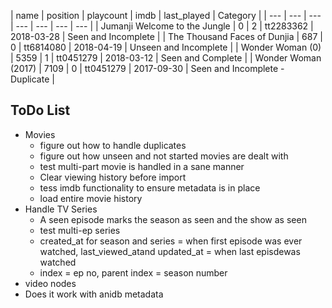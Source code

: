 | name | position | playcount | imdb | last_played | Category |
| --- | --- | --- | --- | --- | --- | --- |
| Jumanji Welcome to the Jungle | 0 | 2 | tt2283362 | 2018-03-28 | Seen and Incomplete |
| The Thousand Faces of Dunjia | 687 | 0 | tt6814080 | 2018-04-19 | Unseen and Incomplete |
| Wonder Woman (0) | 5359 | 1 | tt0451279 | 2018-03-12 | Seen and Complete |
| Wonder Woman (2017) | 7109 | 0 | tt0451279 | 2017-09-30 | Seen and Incomplete - Duplicate |


## ToDo List
- Movies
  - figure out how to handle duplicates
  - figure out how unseen and not started movies are dealt with
  - test multi-part movie is handled in a sane manner
  - Clear viewing history before import
  - tess imdb functionality to ensure metadata is in place
  - load entire movie history
- Handle TV Series
  - A seen episode marks the season as seen and the show as seen
  - test multi-ep series
  - created_at for season  and series = when first episode was ever watched, last_viewed_atand updated_at = when last episdewas watched
  - index = ep no, parent index = season number
- video nodes
- Does it work with anidb metadata
